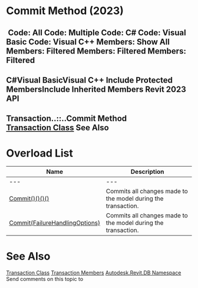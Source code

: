 # Commit Method (2023)

﻿
 Code: All Code: Multiple Code: C# Code: Visual Basic Code: Visual C++  Members: Show All Members: Filtered Members: Filtered Members: Filtered   
---  
C#Visual BasicVisual C++
Include Protected MembersInclude Inherited Members
Revit 2023 API  
---  
Transaction..::..Commit Method   
[Transaction Class](308ebf8d-d96d-4643-cd1d-34fffcea53fd.md "Transaction Class") See Also  
---  
# Overload List
| Name | Description |
| --- | --- |
| --- | --- | --- |
| [Commit()()()()](32714010-7138-f64f-8fde-a310354448e3.md "Commit Method") | Commits all changes made to the model during the transaction. |
| [Commit(FailureHandlingOptions)](9e9983d1-bd0d-b476-2dc4-021c56eb2bd7.md "Commit Method \(FailureHandlingOptions\)") | Commits all changes made to the model during the transaction. |

# See Also
[Transaction Class](308ebf8d-d96d-4643-cd1d-34fffcea53fd.md "Transaction Class")
[Transaction Members](8662608c-ff88-05be-778f-e9b80f54cb34.md "Transaction Members")
[Autodesk.Revit.DB Namespace](87546ba7-461b-c646-cbb1-2cb8f5bff8b2.md "Autodesk.Revit.DB Namespace")
Send comments on this topic to 